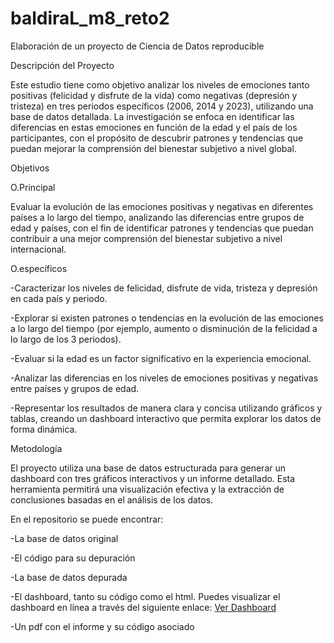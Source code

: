 # baldiraL_m8_reto2
Elaboración de un proyecto de Ciencia de Datos reproducible


Descripción del Proyecto

Este estudio tiene como objetivo analizar los niveles de emociones tanto positivas (felicidad y disfrute de la vida) como negativas (depresión y tristeza) en tres periodos específicos (2006, 2014 y 2023), utilizando una base de datos detallada. La investigación se enfoca en identificar las diferencias en estas emociones en función de la edad y el país de los participantes, con el propósito de descubrir patrones y tendencias que puedan mejorar la comprensión del bienestar subjetivo a nivel global.


Objetivos

O.Principal

Evaluar la evolución de las emociones positivas y negativas en diferentes países a lo largo del tiempo, analizando las diferencias entre grupos de edad y países, con el fin de identificar patrones y tendencias que puedan contribuir a una mejor comprensión del bienestar subjetivo a nivel internacional.

O.específicos

-Caracterizar los niveles de felicidad, disfrute de vida, tristeza y depresión en cada país y periodo.

-Explorar si existen patrones o tendencias en la evolución de las emociones a lo largo del tiempo (por ejemplo, aumento o disminución de la felicidad a lo largo de los 3 periodos).

-Evaluar si la edad es un factor significativo en la experiencia emocional.

-Analizar las diferencias en los niveles de emociones positivas y negativas entre países y grupos de edad.

-Representar los resultados de manera clara y concisa utilizando gráficos y tablas, creando un dashboard interactivo que permita explorar los datos de forma dinámica.



Metodología

El proyecto utiliza una base de datos estructurada para generar un dashboard con tres gráficos interactivos y un informe detallado. Esta herramienta permitirá una visualización efectiva y la extracción de conclusiones basadas en el análisis de los datos.

En el repositorio se puede encontrar:

-La base de datos original

-El código para su depuración

-La base de datos depurada

-El dashboard, tanto su código como el html. Puedes visualizar el dashboard en línea a través del siguiente enlace: [Ver Dashboard](https://lluisb.shinyapps.io/Dashboard3/)

-Un pdf con el informe y su código asociado
